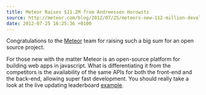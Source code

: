 ```yaml
---
title: Meteor Raises $11.2M from Andreessen Horowitz
source: http://meteor.com/blog/2012/07/25/meteors-new-112-million-development-budget
date: 2012-07-25 16:25:36 +0100
---
```


Congratulations to the [Meteor](http://meteor.com/) team for raising such a big sum for an open source project.

For those new with the matter Meteor is an open-source platform for building web apps in javascript. What is differentiating it from the competitors is the availability of the same APIs for both the front-end and the back-end, allowing super fast development.
You should really take a look at the  live updating leaderboard [example](http://meteor.com/examples/leaderboard).